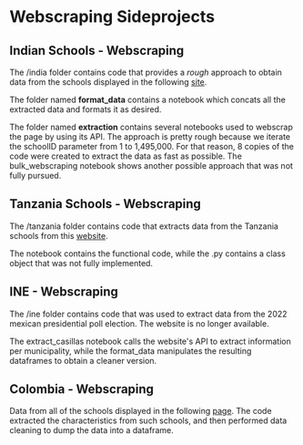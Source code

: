 # Webscraping Sideprojects


## Indian Schools - Webscraping

The /india folder contains code that provides a _rough_ approach to obtain data from the schools displayed in the following [site](https://schoolgis.nic.in/).

The folder named **format_data** contains a notebook which concats all the extracted data and formats it as desired.

The folder named **extraction** contains several notebooks used to webscrap the page by using its API. The approach is pretty rough because we iterate the schoolID parameter from 1 to 1,495,000. For that reason, 8 copies of the code were created to extract the data as fast as possible. The bulk_webscraping notebook shows another possible approach that was not fully pursued.


## Tanzania Schools - Webscraping


The /tanzania folder contains code that extracts data from the Tanzania schools from this [website](https://onlinesys.necta.go.tz/results/2021/psle/psle.htm).

The notebook contains the  functional code, while the .py contains a class object that was not fully implemented. 

## INE - Webscraping

The /ine folder contains code that was used to extract data from the 2022 mexican presidential poll election. The website is no longer available.

The extract_casillas notebook calls the website's API to extract information per municipality, while the format_data manipulates the resulting dataframes to obtain a cleaner version.


## Colombia - Webscraping

Data from all of the schools displayed in the following [page](https://www.redacademica.edu.co/colegios?name=&field_localidad_target_id=All&page=0). The code extracted the characteristics from such schools, and then performed data cleaning to dump the data into a dataframe.

